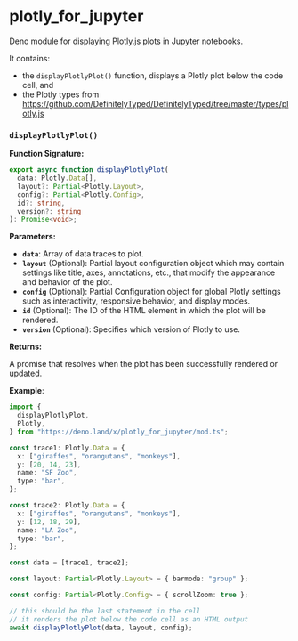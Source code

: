 # plotly_for_jupyter

Deno module for displaying Plotly.js plots in Jupyter notebooks.

It contains:

- the `displayPlotlyPlot()` function, displays a Plotly plot below the code cell, and
- the Plotly types from https://github.com/DefinitelyTyped/DefinitelyTyped/tree/master/types/plotly.js

### `displayPlotlyPlot()`

**Function Signature:**

```typescript
export async function displayPlotlyPlot(
  data: Plotly.Data[],
  layout?: Partial<Plotly.Layout>,
  config?: Partial<Plotly.Config>,
  id?: string,
  version?: string
): Promise<void>;
```

**Parameters:**

- **`data`**: Array of data traces to plot.
- **`layout`** (Optional): Partial layout configuration object which may contain settings like title, axes, annotations, etc., that modify the appearance and behavior of the plot.
- **`config`** (Optional): Partial Configuration object for global Plotly settings such as interactivity, responsive behavior, and display modes.
- **`id`** (Optional): The ID of the HTML element in which the plot will be rendered.
- **`version`** (Optional): Specifies which version of Plotly to use.

**Returns:**

A promise that resolves when the plot has been successfully rendered or updated.

**Example**:

```ts
import {
  displayPlotlyPlot,
  Plotly,
} from "https://deno.land/x/plotly_for_jupyter/mod.ts";

const trace1: Plotly.Data = {
  x: ["giraffes", "orangutans", "monkeys"],
  y: [20, 14, 23],
  name: "SF Zoo",
  type: "bar",
};

const trace2: Plotly.Data = {
  x: ["giraffes", "orangutans", "monkeys"],
  y: [12, 18, 29],
  name: "LA Zoo",
  type: "bar",
};

const data = [trace1, trace2];

const layout: Partial<Plotly.Layout> = { barmode: "group" };

const config: Partial<Plotly.Config> = { scrollZoom: true };

// this should be the last statement in the cell
// it renders the plot below the code cell as an HTML output
await displayPlotlyPlot(data, layout, config);
```
